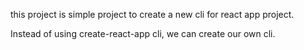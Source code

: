this project is simple project to create a new cli for react app project.

Instead of using create-react-app cli, we can create our own cli.
